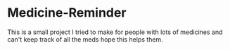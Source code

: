 # Medicine-Reminder
This is a small project I tried to make for people with lots of medicines and can't keep track of all the meds hope this helps them.

